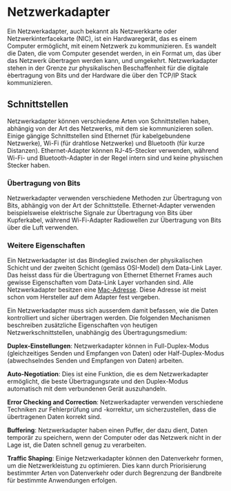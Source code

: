 # Netzwerkadapter

Ein Netzwerkadapter, auch bekannt als Netzwerkkarte oder Netzwerkinterfacekarte (NIC), ist ein Hardwaregerät, das es einem Computer ermöglicht, mit einem Netzwerk zu kommunizieren. Es wandelt die Daten, die vom Computer gesendet werden, in ein Format um, das über das Netzwerk übertragen werden kann, und umgekehrt. Netzwerkadapter stehen in der Grenze zur physikalischen Beschaffenheit für die digitale èbertragung von Bits und der Hardware die über den TCP/IP Stack kommunizieren.

## Schnittstellen

Netzwerkadapter können verschiedene Arten von Schnittstellen haben, abhängig von der Art des Netzwerks, mit dem sie kommunizieren sollen. Einige gängige Schnittstellen sind Ethernet (für kabelgebundene Netzwerke), Wi-Fi (für drahtlose Netzwerke) und Bluetooth (für kurze Distanzen). Ethernet-Adapter können RJ-45-Stecker verwenden, während Wi-Fi- und Bluetooth-Adapter in der Regel intern sind und keine physischen Stecker haben.

### Übertragung von Bits

Netzwerkadapter verwenden verschiedene Methoden zur Übertragung von Bits, abhängig von der Art der Schnittstelle. Ethernet-Adapter verwenden beispielsweise elektrische Signale zur Übertragung von Bits über Kupferkabel, während Wi-Fi-Adapter Radiowellen zur Übertragung von Bits über die Luft verwenden.

### Weitere Eigenschaften

Ein Netzwerkadapter ist das Bindeglied zwischen der physikalischen Schicht und der zweiten Schicht (gemäss OSI-Model) dem Data-Link Layer. Das heisst dass für die Übertragung von Ethernet Ethernet Frames auch gewisse Eigenschaften vom Data-Link Layer vorhanden sind. Alle Netzwerkadapter besitzen eine [Mac-Adresse](https://de.wikipedia.org/wiki/MAC-Adresse). Diese Adresse ist meist schon vom Hersteller auf dem Adapter fest vergeben. 

Ein Netzwerkadapter muss sich ausserdem damit befassen, wie die Daten kontrolliert und sicher übertragen werden. Die folgenden Mechanismen beschreiben zusätzliche Eigenschaften von heutigen Netzwerkschnittstellen, unabhängig des Übertragungsmedium:

**Duplex-Einstellungen**: Netzwerkadapter können in Full-Duplex-Modus (gleichzeitiges Senden und Empfangen von Daten) oder Half-Duplex-Modus (abwechselndes Senden und Empfangen von Daten) arbeiten.

**Auto-Negotiation**: Dies ist eine Funktion, die es dem Netzwerkadapter ermöglicht, die beste Übertragungsrate und den Duplex-Modus automatisch mit dem verbundenen Gerät auszuhandeln.

**Error Checking and Correction**: Netzwerkadapter verwenden verschiedene Techniken zur Fehlerprüfung und -korrektur, um sicherzustellen, dass die übertragenen Daten korrekt sind.

**Buffering**: Netzwerkadapter haben einen Puffer, der dazu dient, Daten temporär zu speichern, wenn der Computer oder das Netzwerk nicht in der Lage ist, die Daten schnell genug zu verarbeiten.

**Traffic Shaping**: Einige Netzwerkadapter können den Datenverkehr formen, um die Netzwerkleistung zu optimieren. Dies kann durch Priorisierung bestimmter Arten von Datenverkehr oder durch Begrenzung der Bandbreite für bestimmte Anwendungen erfolgen.
